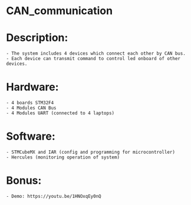 # CAN_communication

# Description:
    - The system includes 4 devices which connect each other by CAN bus. 
    - Each device can transmit command to control led onboard of other devices.

# Hardware:
    - 4 boards STM32F4
    - 4 Modules CAN Bus
    - 4 Modules UART (connected to 4 laptops)

# Software:
    - STMCubeMX and IAR (config and programming for microcontroller)
    - Hercules (monitoring operation of system)

# Bonus:
    - Demo: https://youtu.be/1HNOxqEy0nQ